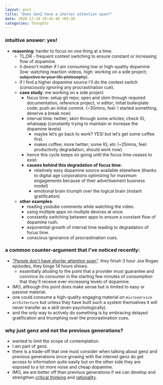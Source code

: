 ```yaml
---
layout: post
title: "Does GenZ have a shorter attention span?"
date: 2020-12-24 19:45:40 +05:30
categories: thoughts
---
```


### intuitive answer: yes!

- **reasoning**: harder to focus on one thing at a time.
  - TL;DR - frequent context switching to ensure constant or increasing flow of dopamine.
  - it doesn't matter if I am consuming low or high-quality dopamine (low: watching reaction videos, high: working on a side project; ~~subjective to your life philosophy~~).
  - if I find a higher dopamine source I'll do the context switch (consciously ignoring any procrastination cue).
  - **case study**: me working on a side project
    - focus time: setup git repo; open and skim through required documentation, reference project, vi editor; initial boilerplate code; push an initial commit. (~30mins, feel: I started something, deserve a break now)
    - interval time: twitter; skim through some articles; check IG, whatsapp (constantly trying to maintain or increase the dopamine levels)
      - maybe let’s go back to work? YES! but let’s get some coffee first.
      - makes coffee; more twitter; some IG; etc (~25mins, feel: productivity degradation, should work now)
    - hence this cycle keeps on going until the focus time ceases to exist.
    - **causes behind this degradation of focus time**:
      - relatively easy dopamine source available elsewhere (thanks to digital age corporations optimizing for maximum engagements because of their advertisement business model)
      - emotional brain triumph over the logical brain (instant gratification)
  - **other examples**:
    - reading youtube comments while watching the video.
    - using multiple apps on multiple devices at once.
    - constantly switching between apps to ensure a constant flow of dopamine rush.
    - exponential growth of interval time leading to degradation of focus time.
    - conscious ignorance of procrastination cues.

### a common counter-argument that I've noticed recently:

- ["People don't have shorter attention span"](https://twitter.com/Julian/status/1335270227727151107). they finish 3 hour Joe Rogan episodes, they binge 14 hours shows.
  - essentially alluding to the point that a provider must guarantee and convince its consumer in the starting few minutes of consumption that they'll receive ever-increasing levels of dopamine.
- IMO, although this point does make sense but is limited to easy or passive material.
- one could consume a high-quality engaging material on _`microservice architecture`_ but unless they have built such a system themselves it will never transfer as a skill (even psychologically).
- and the only way to actively do something is by embracing delayed gratification and triumphing over the procrastination cues.

### why just genz and not the previous generations?

- wanted to limit the scope of contemplation.
- I am part of genz.
- there is a trade-off that one must consider when talking about genz and previous generations since growing with the internet genz do get access to information quite easily but on the other side they are exposed to a lot more noise and cheap dopamine.
- IMO, we are better off than previous generations if we can develop and strengthen [critical thinking](https://en.wikipedia.org/wiki/Critical_thinking) and [rationality](https://www.lesswrong.com/rationality).
